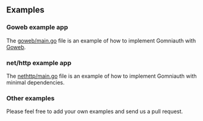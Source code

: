 ## Examples

### Goweb example app

The [goweb/main.go](https://github.com/toggl/gomniauth/blob/master/example/goweb/main.go) file is an example of how to implement Gomniauth with [Goweb](http://github.com/stretchr/goweb).

### net/http example app

The [nethttp/main.go](https://github.com/toggl/gomniauth/blob/master/example/nethttp/main.go) file is an example of how to implement Gomniauth with minimal dependencies.

### Other examples

Please feel free to add your own examples and send us a pull request.
